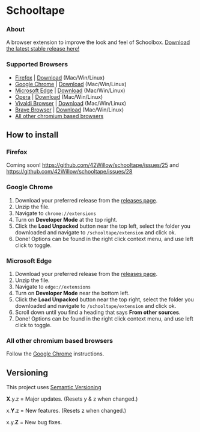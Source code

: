 # Schooltape
### About
A browser extension to improve the look and feel of Schoolbox. [Download the latest stable release here!](https://github.com/42willow/schooltape/releases/latest)

### Supported Browsers
- [Firefox](#firefox) | [Download](https://www.mozilla.org/en-US/firefox/ "Download Firefox") (Mac/Win/Linux)
- [Google Chrome](#chrome) | [Download](https://www.google.com.au/chrome/ "Download Google Chrome") (Mac/Win/Linux)
- [Microsoft Edge](#edge) | [Download](https://www.microsoft.com/en-us/edge "Download Microsoft Edge") (Mac/Win/Linux)
- [Opera](#chromium) | [Download](https://www.opera.com/download "Download Opera") (Mac/Win/Linux)
- [Vivaldi Browser](#chromium) | [Download](https://vivaldi.com/download/ "Download Vivaldi Browser") (Mac/Win/Linux)
- [Brave Browser](#chromium) | [Download](https://brave.com/download/ "Download Brave Browser") (Mac/Win/Linux)
- [All other chromium based browsers](#chromium)


## How to install
### Firefox <a name="firefox"></a>
Coming soon! https://github.com/42Willow/schooltape/issues/25 and https://github.com/42Willow/schooltape/issues/28

### Google Chrome <a name="chrome"></a>
1) Download your preferred release from the [releases page](https://github.com/42willow/schooltape/releases).
2) Unzip the file.
3) Navigate to `chrome://extensions`
4) Turn on __Developer Mode__ at the top right.
5) Click the __Load Unpacked__ button near the top left, select the folder you downloaded and navigate to `/schooltape/extension` and click ok.
6) Done! Options can be found in the right click context menu, and use left click to toggle.

### Microsoft Edge <a name="edge"></a>
1) Download your preferred release from the [releases page](https://github.com/42willow/schooltape/releases).
2) Unzip the file.
3) Navigate to `edge://extensions`
4) Turn on __Developer Mode__ near the bottom left.
5) Click the __Load Unpacked__ button near the top right, select the folder you downloaded and navigate to `/schooltape/extension` and click ok.
6) Scroll down until you find a heading that says __From other sources__.
8) Done! Options can be found in the right click context menu, and use left click to toggle.

### All other chromium based browsers <a name="chromium"></a>
Follow the [Google Chrome](#google_chrome) instructions.

## Versioning
This project uses [Semantic Versioning](https://semver.org)

**X**.y.z = Major updates. (Resets y & z when changed.)

x.**Y**.z = New features. (Resets z when changed.)

x.y.**Z** = New bug fixes.
